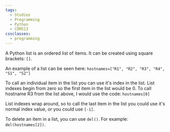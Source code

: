 ```yaml
---
tags:
  - Studies
  - Programming
  - Python
  - COM513
cssclasses:
  - programming
---
```


A Python list is an ordered list of items. It can be created using square brackets: `[]`.

An example of a list can be seen here:
`hostnames=["R1", "R2", "R3", "R4", "S1", "S2"]`

To call an individual item in the list you can use it's index in the list. List indexes begin from zero so the first item in the list would be 0. To call hostname R3 from the list above, I would use the code:
`hostnames[0]`

List indexes wrap around, so to call the last item in the list you could use it's normal index value, or you could use `[-1]`.

To delete an item in a list, you can use `del()`. For example: `del(hostnames[2])`.